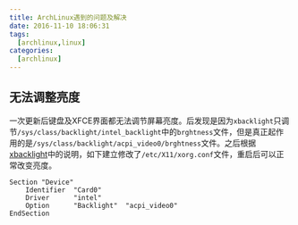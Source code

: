 ```yaml
---
title: ArchLinux遇到的问题及解决
date: 2016-11-10 18:06:31
tags:
  [archlinux,linux]
categories:
  [archlinux]
---
```


## 无法调整亮度

一次更新后键盘及XFCE界面都无法调节屏幕亮度。后发现是因为`xbacklight`只调节`/sys/class/backlight/intel_backlight`中的`brghtness`文件，但是真正起作用的是`/sys/class/backlight/acpi_video0/brghtness`文件。之后根据[xbacklight](https://wiki.archlinux.org/index.php/backlight#xbacklight)中的说明，如下建立修改了`/etc/X11/xorg.conf`文件，重启后可以正常改变亮度。

```
Section "Device"
    Identifier  "Card0"
    Driver      "intel"
    Option      "Backlight"  "acpi_video0"
EndSection
```

<!--more-->
